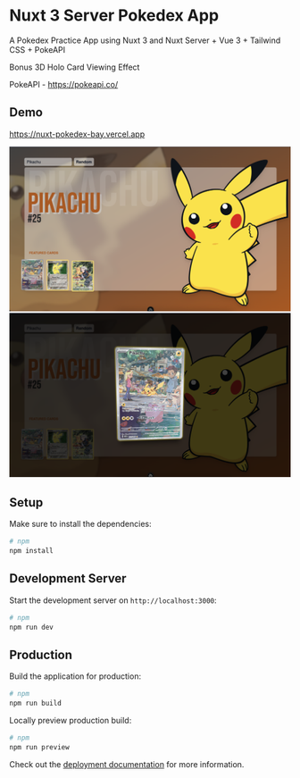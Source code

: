 # Nuxt 3 Server Pokedex App

A Pokedex Practice App using Nuxt 3 and Nuxt Server + Vue 3 + Tailwind CSS + PokeAPI

Bonus 3D Holo Card Viewing Effect

PokeAPI - https://pokeapi.co/

## Demo

https://nuxt-pokedex-bay.vercel.app

<img width="1428" alt="Screenshot 2023-11-10 at 5 29 46 AM" src="./assets/images/screenshot1.png">
<img width="1428" alt="Screenshot 2023-11-10 at 5 29 57 AM" src="./assets/images/screenshot2.png">

## Setup

Make sure to install the dependencies:

```bash
# npm
npm install
```

## Development Server

Start the development server on `http://localhost:3000`:

```bash
# npm
npm run dev
```

## Production

Build the application for production:

```bash
# npm
npm run build
```

Locally preview production build:

```bash
# npm
npm run preview
```

Check out the [deployment documentation](https://nuxt.com/docs/getting-started/deployment) for more information.
